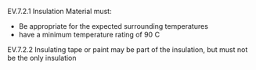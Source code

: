 EV.7.2.1 Insulation Material must:
- Be appropriate for the expected surrounding temperatures
- have a minimum temperature rating of 90 C

EV.7.2.2 Insulating tape or paint may be part of the insulation, but must not be the only insulation